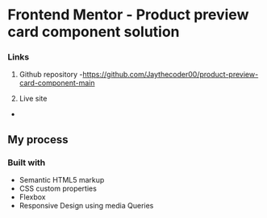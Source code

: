 # Frontend Mentor - Product preview card component solution



### Links
1. Github repository
-https://github.com/Jaythecoder00/product-preview-card-component-main

2. Live site
-

## My process

### Built with

- Semantic HTML5 markup
- CSS custom properties
- Flexbox
- Responsive Design using media Queries





